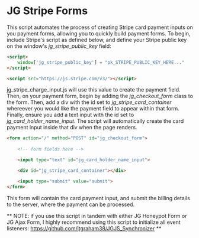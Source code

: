 # JG Stripe Forms
This script automates the process of creating Stripe card payment inputs on you payment forms, allowing you to quickly build payment forms.  To begin, include Stripe's script as defined below, and define your Stripe public key on the window's *jg_stripe_public_key* field:

```html
<script>
    window['jg_stripe_public_key'] = "pk_STRIPE_PUBLIC_KEY_HERE..."
</script>

<script src="https://js.stripe.com/v3/"></script>
```

jg_stripe_charge_input.js will use this value to create the payment field.  Then, on your payment form, begin by adding the *jg_checkout_form* class to the form.  Then, add a div with the id set to *jg_stripe_card_container* whereever you would like the payment field to appear within that form.  Finally, ensure you add a text input with the id set to *jg_card_holder_name_input*.  The script will automatically create the card payment input inside that div when the page renders.

```html
<form action="/" method="POST" id="jg_checkout_form">
    
    <!-- form fields here -->

    <input type="text" id="jg_card_holder_name_input">

    <div id="jg_stripe_card_container"></div>

    <input type="submit" value="submit">
</form>
```

This form will contain the card payment input, and submit the billing details to the server, where the payment can be processed.

** NOTE: if you use this script in tandem with either JG Honeypot Form or JG Ajax Form, I highly recommend using this script to initialize all event listeners: https://github.com/jtgraham38/JGJS_Synchronizer **
